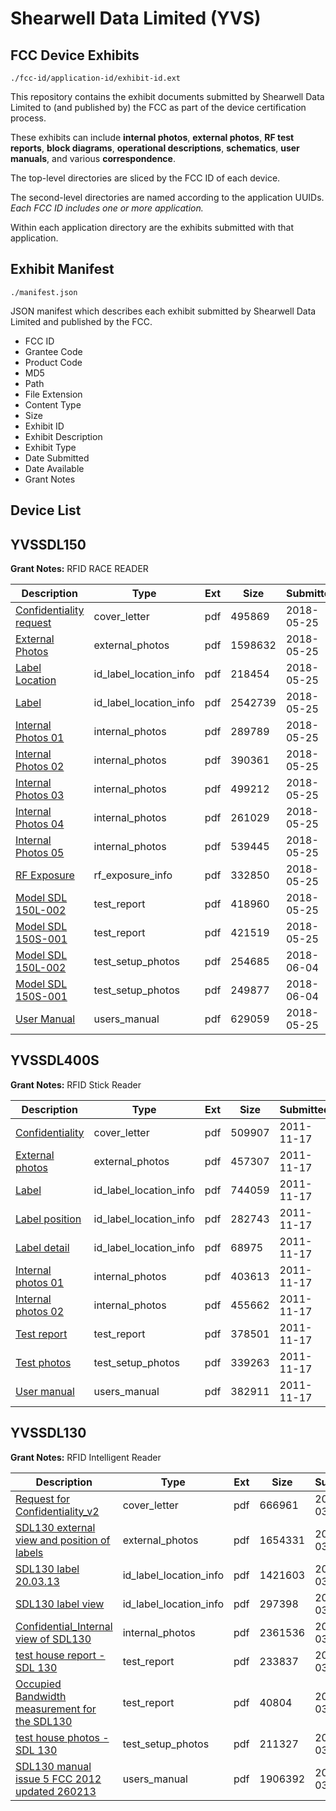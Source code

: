 # Shearwell Data Limited (YVS)
## FCC Device Exhibits

```
./fcc-id/application-id/exhibit-id.ext
```

This repository contains the exhibit documents submitted by Shearwell Data Limited to (and published by) the FCC as part of the device certification process.

These exhibits can include **internal photos**, **external photos**, **RF test reports**, **block diagrams**, **operational descriptions**, **schematics**, **user manuals**, and various **correspondence**.

The top-level directories are sliced by the FCC ID of each device.

The second-level directories are named according to the application UUIDs. *Each FCC ID includes one or more application.*

Within each application directory are the exhibits submitted with that application. 

## Exhibit Manifest

```
./manifest.json
```

JSON manifest which describes each exhibit submitted by Shearwell Data Limited and published by the FCC.

- FCC ID
- Grantee Code
- Product Code
- MD5
- Path
- File Extension
- Content Type
- Size
- Exhibit ID
- Exhibit Description
- Exhibit Type
- Date Submitted
- Date Available
- Grant Notes

## Device List
## YVSSDL150
**Grant Notes:** RFID RACE READER

| Description | Type | Ext | Size | Submitted | Available |
| ----------- | ---- | --- | ---- | --------- | --------- |
| [Confidentiality request](YVSSDL150/30c47845cb94f74a7060653b73b5ffbb/3864215.pdf) | cover_letter | pdf | 495869 | 2018-05-25 | 2018-06-05 |
| [External Photos](YVSSDL150/30c47845cb94f74a7060653b73b5ffbb/3864217.pdf) | external_photos | pdf | 1598632 | 2018-05-25 | 2018-06-05 |
| [Label Location](YVSSDL150/30c47845cb94f74a7060653b73b5ffbb/3864218.pdf) | id_label_location_info | pdf | 218454 | 2018-05-25 | 2018-06-05 |
| [Label](YVSSDL150/30c47845cb94f74a7060653b73b5ffbb/3864219.pdf) | id_label_location_info | pdf | 2542739 | 2018-05-25 | 2018-06-05 |
| [Internal Photos 01](YVSSDL150/30c47845cb94f74a7060653b73b5ffbb/3864227.pdf) | internal_photos | pdf | 289789 | 2018-05-25 | 2018-06-05 |
| [Internal Photos 02](YVSSDL150/30c47845cb94f74a7060653b73b5ffbb/3864228.pdf) | internal_photos | pdf | 390361 | 2018-05-25 | 2018-06-05 |
| [Internal Photos 03](YVSSDL150/30c47845cb94f74a7060653b73b5ffbb/3864229.pdf) | internal_photos | pdf | 499212 | 2018-05-25 | 2018-06-05 |
| [Internal Photos 04](YVSSDL150/30c47845cb94f74a7060653b73b5ffbb/3864230.pdf) | internal_photos | pdf | 261029 | 2018-05-25 | 2018-06-05 |
| [Internal Photos 05](YVSSDL150/30c47845cb94f74a7060653b73b5ffbb/3864231.pdf) | internal_photos | pdf | 539445 | 2018-05-25 | 2018-06-05 |
| [RF Exposure](YVSSDL150/30c47845cb94f74a7060653b73b5ffbb/3864221.pdf) | rf_exposure_info | pdf | 332850 | 2018-05-25 | 2018-06-05 |
| [Model SDL 150L-002](YVSSDL150/30c47845cb94f74a7060653b73b5ffbb/3864224.pdf) | test_report | pdf | 418960 | 2018-05-25 | 2018-06-05 |
| [Model SDL 150S-001](YVSSDL150/30c47845cb94f74a7060653b73b5ffbb/3864225.pdf) | test_report | pdf | 421519 | 2018-05-25 | 2018-06-05 |
| [Model SDL 150L-002](YVSSDL150/30c47845cb94f74a7060653b73b5ffbb/3874735.pdf) | test_setup_photos | pdf | 254685 | 2018-06-04 | 2018-06-05 |
| [Model SDL 150S-001](YVSSDL150/30c47845cb94f74a7060653b73b5ffbb/3874736.pdf) | test_setup_photos | pdf | 249877 | 2018-06-04 | 2018-06-05 |
| [User Manual](YVSSDL150/30c47845cb94f74a7060653b73b5ffbb/3864226.pdf) | users_manual | pdf | 629059 | 2018-05-25 | 2018-06-05 |
## YVSSDL400S
**Grant Notes:** RFID Stick Reader

| Description | Type | Ext | Size | Submitted | Available |
| ----------- | ---- | --- | ---- | --------- | --------- |
| [Confidentiality](YVSSDL400S/fe01174cd1cab102200908131a1c16a4/1582595.pdf) | cover_letter | pdf | 509907 | 2011-11-17 | 2011-11-18 |
| [External photos](YVSSDL400S/fe01174cd1cab102200908131a1c16a4/1582597.pdf) | external_photos | pdf | 457307 | 2011-11-17 | 2011-11-18 |
| [Label](YVSSDL400S/fe01174cd1cab102200908131a1c16a4/1582600.pdf) | id_label_location_info | pdf | 744059 | 2011-11-17 | 2011-11-18 |
| [Label position](YVSSDL400S/fe01174cd1cab102200908131a1c16a4/1582601.pdf) | id_label_location_info | pdf | 282743 | 2011-11-17 | 2011-11-18 |
| [Label detail](YVSSDL400S/fe01174cd1cab102200908131a1c16a4/1582602.pdf) | id_label_location_info | pdf | 68975 | 2011-11-17 | 2011-11-18 |
| [Internal photos 01](YVSSDL400S/fe01174cd1cab102200908131a1c16a4/1582598.pdf) | internal_photos | pdf | 403613 | 2011-11-17 | 2011-11-18 |
| [Internal photos 02](YVSSDL400S/fe01174cd1cab102200908131a1c16a4/1582599.pdf) | internal_photos | pdf | 455662 | 2011-11-17 | 2011-11-18 |
| [Test report](YVSSDL400S/fe01174cd1cab102200908131a1c16a4/1582606.pdf) | test_report | pdf | 378501 | 2011-11-17 | 2011-11-18 |
| [Test photos](YVSSDL400S/fe01174cd1cab102200908131a1c16a4/1582607.pdf) | test_setup_photos | pdf | 339263 | 2011-11-17 | 2011-11-18 |
| [User manual](YVSSDL400S/fe01174cd1cab102200908131a1c16a4/1582608.pdf) | users_manual | pdf | 382911 | 2011-11-17 | 2011-11-18 |
## YVSSDL130
**Grant Notes:** RFID Intelligent Reader

| Description | Type | Ext | Size | Submitted | Available |
| ----------- | ---- | --- | ---- | --------- | --------- |
| [Request for Confidentiality_v2](YVSSDL130/fd9e23e979dcf6c84480e5b57d9caaff/1927084.pdf) | cover_letter | pdf | 666961 | 2013-03-28 | 2013-03-28 |
| [SDL130 external view and position of labels](YVSSDL130/fd9e23e979dcf6c84480e5b57d9caaff/1927085.pdf) | external_photos | pdf | 1654331 | 2013-03-28 | 2013-03-28 |
| [SDL130 label 20.03.13](YVSSDL130/fd9e23e979dcf6c84480e5b57d9caaff/1927086.pdf) | id_label_location_info | pdf | 1421603 | 2013-03-28 | 2013-03-28 |
| [SDL130 label view](YVSSDL130/fd9e23e979dcf6c84480e5b57d9caaff/1927087.pdf) | id_label_location_info | pdf | 297398 | 2013-03-28 | 2013-03-28 |
| [Confidential_Internal view of SDL130](YVSSDL130/fd9e23e979dcf6c84480e5b57d9caaff/1927088.pdf) | internal_photos | pdf | 2361536 | 2013-03-28 | 2013-03-28 |
| [test house report - SDL 130](YVSSDL130/fd9e23e979dcf6c84480e5b57d9caaff/1927093.pdf) | test_report | pdf | 233837 | 2013-03-28 | 2013-03-28 |
| [Occupied Bandwidth measurement for the SDL130](YVSSDL130/fd9e23e979dcf6c84480e5b57d9caaff/1927094.pdf) | test_report | pdf | 40804 | 2013-03-28 | 2013-03-28 |
| [test house photos - SDL 130](YVSSDL130/fd9e23e979dcf6c84480e5b57d9caaff/1927095.pdf) | test_setup_photos | pdf | 211327 | 2013-03-28 | 2013-03-28 |
| [SDL130 manual issue 5 FCC 2012 updated 260213](YVSSDL130/fd9e23e979dcf6c84480e5b57d9caaff/1927098.pdf) | users_manual | pdf | 1906392 | 2013-03-28 | 2013-03-28 |

